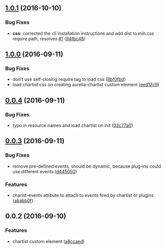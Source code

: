 <a name="1.0.2"></a>
## [1.0.1](https://github.com/eriklieben/aurelia-chartist/compare/v1.0.0...v1.0.1) (2016-10-10)


### Bug Fixes

* **css:** corrected the cli installation instructions and add dist to min.css require path, resolves [#1](https://github.com/eriklieben/aurelia-chartist/issues/1) ([94fbc48](https://github.com/eriklieben/aurelia-chartist/commit/94fbc48))



<a name="1.0.0"></a>
## [1.0.0](https://github.com/eriklieben/aurelia-chartist/compare/v0.0.4...v1,0.0) (2016-09-11)


### Bug Fixes

* don't use self-closing require tag to load css ([8bf0fbd](https://github.com/eriklieben/aurelia-chartist/commit/8bf0fbd))
* load chartist css on creating aurelia-chartist custom element ([eed12c9](https://github.com/eriklieben/aurelia-chartist/commit/eed12c9))



<a name="0.0.4"></a>
## [0.0.4](https://github.com/eriklieben/aurelia-chartist/compare/v0.0.3...v0.0.4) (2016-09-11)


### Bug Fixes

* typo in resource names and load chartist on init ([03c77a0](https://github.com/eriklieben/aurelia-chartist/commit/03c77a0))



<a name="0.0.3"></a>
## [0.0.3](https://github.com/eriklieben/aurelia-chartist/compare/v0.0.2...v0.0.3) (2016-09-11)


### Bug Fixes

* remove pre-defined events, should be dynamic, because plug-ins could use different events ([d445050](https://github.com/eriklieben/aurelia-chartist/commit/d445050))


### Features

* charist-events attibute to attach to events fired by chartist or plugins ([ababb0f](https://github.com/eriklieben/aurelia-chartist/commit/ababb0f))



<a name="0.0.2"></a>
## 0.0.2 (2016-09-10)


### Features

* chartist custom element ([a8ccaed](https://github.com/eriklieben/aurelia-chartist/commit/a8ccaed))




